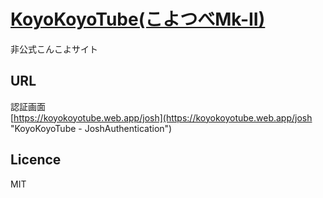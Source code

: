 # [KoyoKoyoTube(こよつべMk-II)](https://koyokoyotube.web.app "KoyoKoyoTube")
非公式こんこよサイト

## URL
認証画面<br>
[https://koyokoyotube.web.app/josh](https://koyokoyotube.web.app/josh "KoyoKoyoTube - JoshAuthentication")

## Licence
MIT
